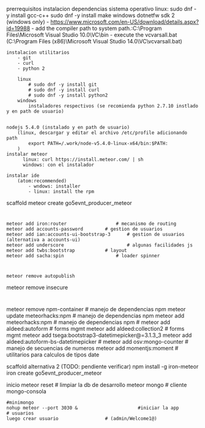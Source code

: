 prerrequisitos
  instalacion dependencias sistema operativo
		linux:
			sudo dnf -y install gcc-c++
			sudo dnf -y install make
		windows
			dotnetfw sdk 2 (windows only)
				- https://www.microsoft.com/en-US/download/details.aspx?id=19988
				- add the compiler path to system path.:C:\Program Files\Microsoft Visual Studio 10.0\VC\bin
				- execute the vcvarsall.bat
					(C:\Program Files (x86)\Microsoft Visual Studio 14.0\VC\vcvarsall.bat)

	instalacion utilitarios
		- git
		- curl
		- python 2

		linux
			# sudo dnf -y install git
			# sudo dnf -y install curl
			# sudo dnf -y install python2
		windows
			instaladores respectivos (se recomienda python 2.7.10 instlado y en path de usuario)


	nodejs 5.4.0 (instalado y en path de usuario)
		(linux, descargar y editar el archivo /etc/profile adicionando path
			export PATH=/.work/node-v5.4.0-linux-x64/bin:$PATH:
		)
	instalar meteor
		  linux: curl https://install.meteor.com/ | sh
		  windows: con el instalador

	instalar ide
		(atom:recommended)
			- wndows: installer
			- linux: install the rpm


scaffold
	meteor create go5evnt_producer_meteor
  #
	meteor add iron:router 					# mecanismo de routing
	meteor add accounts-password		# gestion de usuarios
	meteor add ian:accounts-ui-bootstrap-3		# gestion de usuarios (alternativa a accounts-ui)
	meteor add underscore						# algunas facilidades js
	meteor add twbs:bootstrap 			# layout
	meteor add sacha:spin   				# loader spinner
  #
	meteor remove autopublish
  meteor remove insecure
  #
  meteor remove npm-container	 		# manejo de dependencias npm
	meteor update meteorhacks:npm	 	# manejo de dependencias npm
	meteor add meteorhacks:npm			# manejo de dependencias npm
	#
	meteor add aldeed:autoform			# forms mgmt
	meteor add aldeed:collection2		# forms mgmt
	meteor add tsega:bootstrap3-datetimepicker@=3.1.3_3
	meteor add aldeed:autoform-bs-datetimepicker
	#
	meteor add osv:mongo-counter		# manejo de secuencias de numeros
	meteor add momentjs:moment			# utilitarios para calculos de tipos date

scaffold alternativa 2 (TODO: pendiente verificar)
	npm install -g iron-meteor
	iron create go5evnt_producer_meteor

inicio
	meteor reset 								# limpiar la db de desarrollo
	meteor mongo 								# cliente mongo-consola

	#minimongo
	nohup meteor --port 3030 & 						#iniciar la app
	# usuarios
 	luego crear usuario 				# (admin/Welcome1@)



